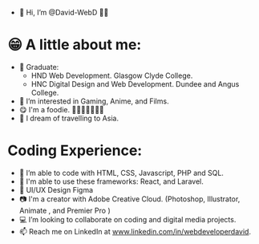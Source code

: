- 👋 Hi, I’m @David-WebD 🏳️‍🌈
  
# 😁 A little about me:
- 🏫 Graduate:
  - HND Web Development. Glasgow Clyde College.
  - HNC Digital Design and Web Development. Dundee and Angus College. 
- 👀 I’m interested in Gaming, Anime, and Films.
- 😋 I'm a foodie. 🍒🍓🥝🍌🍅🍑🍍
- 🏯 I dream of travelling to Asia.
# Coding Experience:
- 🌱 I’m able to code with HTML, CSS, Javascript, PHP and SQL.
- 🏫 I'm able to use these frameworks: React, and Laravel.
- 🎨 UI/UX Design Figma
- 📷 I'm a creator with Adobe Creative Cloud.  (Photoshop, Illustrator, Animate , and Premier Pro )
- 💻 I’m looking to collaborate on coding and digital media projects.
- 📫 Reach me on LinkedIn at www.linkedin.com/in/webdeveloperdavid.

<!---
David-WebD/David-WebD is a ✨ special ✨ repository because its `README.md` (this file) appears on your GitHub profile.
You can click the Preview link to take a look at your changes.
--->
